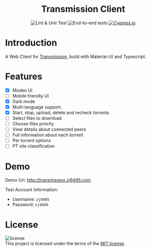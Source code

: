 <h1 align="center">Transmission Client</h1>

<div align="center">

![Lint & Unit Test](https://github.com/zj9495/transmission-client/workflows/Lint%20&%20Unit%20Test/badge.svg)
![End-to-end tests](https://github.com/zj9495/transmission-client/workflows/End-to-end%20tests/badge.svg?branch=master)
[![Cypress.io](https://img.shields.io/badge/tested%20with-Cypress-04C38E.svg)](https://www.cypress.io/)

</div>


# Introduction
A Web Client for [Transmission](https://github.com/transmission/transmission), build with Material-UI and Typescript.

# Features
- [x] Moden UI
- [ ] Mobile friendly UI
- [x] Dark mode
- [x] Multi-language support.
- [x] Start, stop, upload, delete and recheck torrents
- [ ] Select files to download
- [ ] Choose files priority
- [ ] View details about connected peers
- [ ] Full information about each torrent
- [ ] Per torrent options
- [ ] PT site classification

# Demo
Demo Url: http://transmission.zj9495.com  

Test Account Information:  
 - Username: `zj9495`  
 - Password: `zj9495`  

# License
![license](https://img.shields.io/github/license/zj9495/transmission-client)  
This project is licensed under the terms of the [MIT license](https://github.com/zj9495/transmission-client/blob/master/LICENSE).